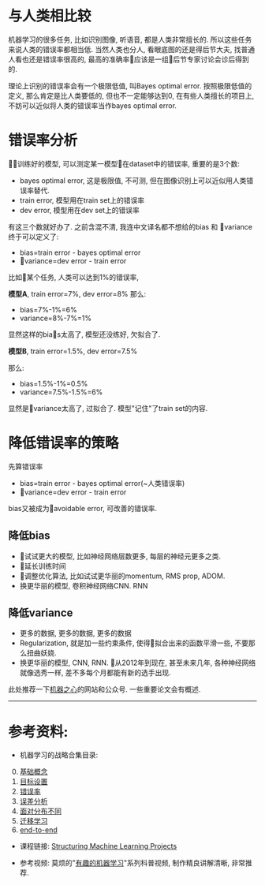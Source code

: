<!--
.. title: 机器学习的战略(2)--错误率
.. slug: ji-qi-xue-xi-de-zhan-lue-2-cuo-wu-lu
.. date: 2017-12-19 01:22:47 UTC+08:00
.. tags: ML, 教程, 现代眼科医生知识扩展包
.. category: tutorial
.. link:
.. description:
.. type: text
-->

# 与人类相比较
机器学习的很多任务, 比如识别图像, 听语音, 都是人类非常擅长的. 所以这些任务来说人类的错误率都相当低. 当然人类也分人, 看眼底图的还是得后节大夫, 找普通人看也还是错误率很高的, 最高的准确率应该是一组后节专家讨论会诊后得到的.
<!-- TEASER_END -->

理论上识别的错误率会有一个极限低值, 叫Bayes optimal error. 按照极限低值的定义, 那么肯定是比人类要低的, 但也不一定能够达到0, 在有些人类擅长的项目上, 不妨可以近似将人类的错误率当作bayes optimal error.

# 错误率分析
训练好的模型, 可以测定某一模型在dataset中的错误率, 重要的是3个数:
* bayes optimal error, 这是极限值, 不可测, 但在图像识别上可以近似用人类错误率替代.
* train error, 模型用在train set上的错误率
* dev error, 模型用在dev set上的错误率

有这三个数就好办了. 之前含混不清, 我连中文译名都不想给的bias 和 variance 终于可以定义了:
* bias=train error - bayes optimal error
* variance=dev error - train error

比如某个任务, 人类可以达到1%的错误率,

**模型A**, train error=7%, dev error=8%
那么:

* bias=7%-1%=6%
* variance=8%-7%=1%

显然这样的bias太高了, 模型还没练好, 欠拟合了.

**模型B**, train error=1.5%, dev error=7.5%

那么:

* bias=1.5%-1%=0.5%
* variance=7.5%-1.5%=6%

显然是variance太高了, 过拟合了. 模型"记住"了train set的内容.

# 降低错误率的策略
先算错误率
* bias=train error - bayes optimal error(~人类错误率)
* variance=dev error - train error

bias又被成为avoidable error, 可改善的错误率.

## 降低bias
* 试试更大的模型, 比如神经网络层数更多, 每层的神经元更多之类.
* 延长训练时间
* 调整优化算法, 比如试试更华丽的momentum, RMS prop, ADOM.
* 换更华丽的模型, 卷积神经网络CNN. RNN

## 降低variance
* 更多的数据, 更多的数据, 更多的数据
* Regularization, 就是加一些约束条件, 使得拟合出来的函数平滑一些, 不要那么扭曲妖娆.
* 换更华丽的模型, CNN, RNN. 从2012年到现在, 甚至未来几年, 各种神经网络就像选秀一样, 差不多每个月都能有新的选手出现.

此处推荐一下[机器之心](https://www.jiqizhixin.com/)的网站和公众号. 一些重要论文会有概述.

----
# 参考资料:
* 机器学习的战略合集目录:

0. [基础概念](http://www.jianshu.com/p/605bb2d6da5e)
1. [目标设置](http://www.jianshu.com/p/e5f2d53493ff)
2. [错误率](http://www.jianshu.com/p/9ec8e8c7b58c)
3. [误差分析](http://www.jianshu.com/p/b841fc1f7c40)
4. [面对分布不同](http://www.jianshu.com/p/4e1ad322deb5)
5. [迁移学习](http://www.jianshu.com/p/e2993f594767)
6. [end-to-end](http://www.jianshu.com/p/92bf4af48804)

* 课程链接:
[Structuring Machine Learning Projects](https://www.coursera.org/learn/machine-learning-projects/home/welcome)

* 参考视频:
莫烦的"[有趣的机器学习](https://morvanzhou.github.io/tutorials/machine-learning/ML-intro/)"系列科普视频, 制作精良讲解清晰, 非常推荐.  

